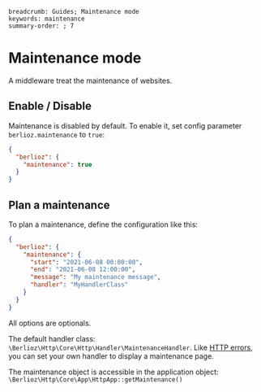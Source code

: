 ```index
breadcrumb: Guides; Maintenance mode
keywords: maintenance
summary-order: ; 7
```

# Maintenance mode

A middleware treat the maintenance of websites.

## Enable / Disable

Maintenance is disabled by default.
To enable it, set config parameter `berlioz.maintenance` to `true`:

```json
{
  "berlioz": {
    "maintenance": true
  }
}
```

## Plan a maintenance

To plan a maintenance, define the configuration like this:

```json
{
  "berlioz": {
    "maintenance": {
      "start": "2021-06-08 00:00:00",
      "end": "2021-06-08 12:00:00",
      "message": "My maintenance message",
      "handler": "MyHandlerClass"
    }
  }
}
```

All options are optionals.

The default handler class: `\Berlioz\Http\Core\Http\Handler\MaintenanceHandler`.
Like [HTTP errors](../http/error-handler.md), you can set your own handler to display a maintenance page.

The maintenance object is accessible in the application object: `\Berlioz\Http\Core\App\HttpApp::getMaintenance()`